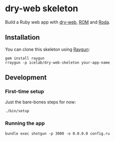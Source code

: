 # dry-web skeleton

Build a Ruby web app with [dry-web](https://github.com/dry-rb/dry-web), [ROM](http://rom-rb.org/) and [Roda](http://roda.jeremyevans.net).

## Installation

You can clone this skeleton using [Raygun](https://github.com/carbonfive/raygun):

```
gem install raygun
rraygun -p icelab/dry-web-skeleton your-app-name
```

## Development

### First-time setup

Just the bare-bones steps for now:

```
./bin/setup
```

### Running the app

```
bundle exec shotgun -p 3000 -o 0.0.0.0 config.ru
```
